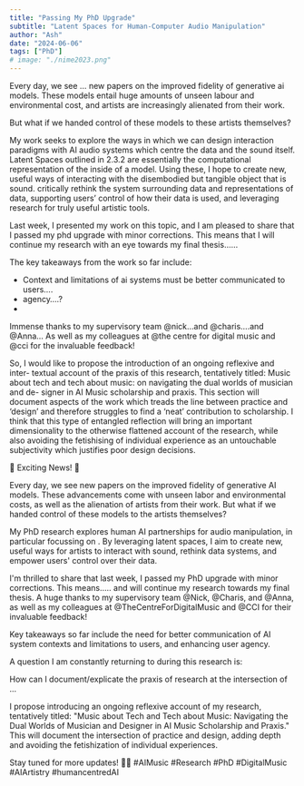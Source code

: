```yaml
---
title: "Passing My PhD Upgrade"
subtitle: "Latent Spaces for Human-Computer Audio Manipulation"
author: "Ash"
date: "2024-06-06"
tags: ["PhD"]
# image: "./nime2023.png"
---
```


Every day, we see … new papers on the improved fidelity of generative ai models. These models entail huge amounts of unseen labour and environmental cost, and artists are increasingly alienated from their work. 

But what if we handed control of these models to these artists themselves?

My work seeks to explore the ways in which we can design interaction paradigms with AI audio systems which centre the data and the sound itself. Latent Spaces outlined in 2.3.2 are essentially the computational representation of the inside of a model. Using these, I hope to create new, useful ways of interacting with the disembodied but tangible object that is sound. critically rethink the system surrounding data and representations of data, supporting users’ control of how their data is used, and leveraging research for truly useful artistic tools. 


Last week, I presented my work on this topic, and I am pleased to share that I passed my phd upgrade with minor corrections. This means that I will continue my research with an eye towards my final thesis……

The key takeaways from the work so far include:
- Context and limitations of ai systems must be better communicated to users….
- agency….?
-

Immense thanks to my supervisory team @nick…and @charis….and @Anna…  As well as my colleagues at @the centre for digital music and @cci for the invaluable feedback!



So, I would like to propose the introduction of an ongoing reflexive and inter- textual account of the praxis of this research, tentatively titled: Music about tech and tech about music: on navigating the dual worlds of musician and de- signer in AI Music scholarship and praxis. This section will document aspects of the work which treads the line between practice and ‘design’ and therefore struggles to find a ‘neat’ contribution to scholarship. I think that this type of entangled reflection will bring an important dimensionality to the otherwise flattened account of the research, while also avoiding the fetishising of individual experience as an untouchable subjectivity which justifies poor design decisions.


🌟 Exciting News! 🌟

Every day, we see new papers on the improved fidelity of generative AI models. These advancements come with unseen labor and environmental costs, as well as the alienation of artists from their work. But what if we handed control of these models to the artists themselves?

My PhD research explores human AI partnerships for audio manipulation, in particular focussing on . By leveraging latent spaces, I aim to create new, useful ways for artists to interact with sound, rethink data systems, and empower users' control over their data.

I'm thrilled to share that last week, I passed my PhD upgrade with minor corrections. This means..... and will continue my research towards my final thesis. A huge thanks to my supervisory team @Nick, @Charis, and @Anna, as well as my colleagues at @TheCentreForDigitalMusic and @CCI for their invaluable feedback!

Key takeaways so far include the need for better communication of AI system contexts and limitations to users, and enhancing user agency.

A question I am constantly returning to during this research is:

How can I document/explicate the praxis of research at the intersection of ...

I propose introducing an ongoing reflexive account of my research, tentatively titled: "Music about Tech and Tech about Music: Navigating the Dual Worlds of Musician and Designer in AI Music Scholarship and Praxis." This will document the intersection of practice and design, adding depth and avoiding the fetishization of individual experiences.

Stay tuned for more updates! 🚀🎶 #AIMusic #Research #PhD #DigitalMusic #AIArtistry #humancentredAI

<!-- Stay tuned for more + open call for designer + participative sessions + playbook + resources. ✂️ -->